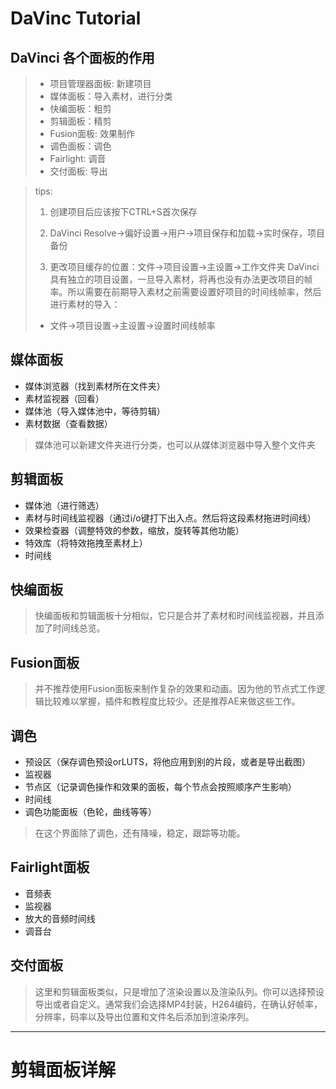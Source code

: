 # DaVinc Tutorial
## DaVinci 各个面板的作用<br>
> * 项目管理器面板: 新建项目<br>
> * 媒体面板：导入素材，进行分类<br>
> * 快编面板：粗剪<br>
> * 剪辑面板：精剪<br>
> * Fusion面板: 效果制作<br>
> * 调色面板：调色<br>
> * Fairlight: 调音<br>
> * 交付面板: 导出<br>


> tips:
> 1. 创建项目后应该按下CTRL+S首次保存
>
> 2. DaVinci Resolve->偏好设置->用户->项目保存和加载->实时保存，项目备份
>
> 3. 更改项目缓存的位置：文件->项目设置->主设置->工作文件夹
> DaVinci具有独立的项目设置，一旦导入素材，将再也没有办法更改项目的帧率。所以需要在前期导入素材之前需要设置好项目的时间线帧率，然后进行素材的导入：<br>
> * 文件->项目设置->主设置->设置时间线帧率
## 媒体面板
* 媒体浏览器（找到素材所在文件夹）
* 素材监视器（回看）
* 媒体池（导入媒体池中，等待剪辑）
* 素材数据（查看数据）
> 媒体池可以新建文件夹进行分类，也可以从媒体浏览器中导入整个文件夹

## 剪辑面板
* 媒体池（进行筛选）
* 素材与时间线监视器（通过i/o键打下出入点。然后将这段素材拖进时间线）
* 效果检查器（调整特效的参数，缩放，旋转等其他功能）
* 特效库（将特效拖拽至素材上）
* 时间线

## 快编面板
> 快编面板和剪辑面板十分相似，它只是合并了素材和时间线监视器，并且添加了时间线总览。

## Fusion面板
> 并不推荐使用Fusion面板来制作复杂的效果和动画。因为他的节点式工作逻辑比较难以掌握，插件和教程度比较少。还是推荐AE来做这些工作。

## 调色
* 预设区（保存调色预设orLUTS，将他应用到别的片段，或者是导出截图）
* 监视器
* 节点区（记录调色操作和效果的面板，每个节点会按照顺序产生影响）
* 时间线
* 调色功能面板（色轮，曲线等等）
> 在这个界面除了调色，还有降噪，稳定，跟踪等功能。

## Fairlight面板
* 音频表
* 监视器
* 放大的音频时间线
* 调音台

## 交付面板
> 这里和剪辑面板类似，只是增加了渲染设置以及渲染队列。你可以选择预设导出或者自定义。通常我们会选择MP4封装，H264编码，在确认好帧率，分辨率，码率以及导出位置和文件名后添加到渲染序列。

---
# 剪辑面板详解
